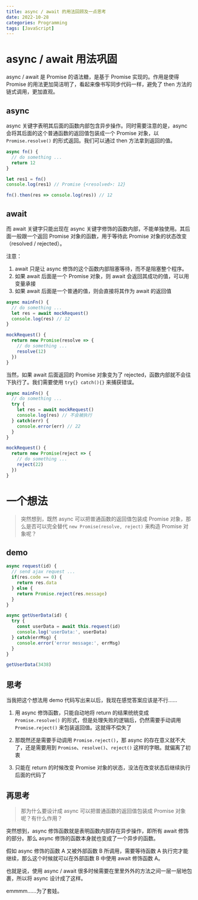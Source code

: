 ```yaml
---
title: async / await 的用法回顾及一点思考
date: 2022-10-28
categories: Programming
tags: [JavaScript]
---
```


# async / await 用法巩固

async / await 是 Promise 的语法糖，是基于 Promise 实现的。作用是使得 Promise 的用法更加简洁明了，看起来像书写同步代码一样，避免了 then 方法的链式调用，更加直观。

## async

async 关键字表明其后面的函数内部包含异步操作。同时需要注意的是，async 会将其后面的这个普通函数的返回值包装成一个 Promise 对象，以 `Promise.resolve()` 的形式返回。我们可以通过 then 方法拿到返回的值。

```js
async fn() {
  // do something ...
  return 12
}

let res1 = fn()
console.log(res1) // Promise {<resolved>: 12}

fn().then(res => console.log(res)) // 12
```

## await

而 await 关键字只能出现在 async 关键字修饰的函数内部，不能单独使用。其后面一般跟一个返回 Promise 对象的函数，用于等待此 Promise 对象的状态改变（resolved / rejected）。

注意：

1. await 只是让 async 修饰的这个函数内部阻塞等待，而不是阻塞整个程序。
2. 如果 await 后面是一个 Promise 对象，则 await 会返回其成功的值，可以用变量承接
3. 如果 await 后面是一个普通的值，则会直接将其作为 await 的返回值

```js
async mainFn() {
  // do something ...
  let res = await mockRequest()
  console.log(res) // 12
}

mockRequest() {
  return new Promise(resolve => {
    // do something ...
    resolve(12)
  })
}
```

当然，如果 await 后面返回的 Promise 对象变为了 rejected，函数内部就不会往下执行了。我们需要使用 `try{} catch(){}` 来捕获错误。

```js
async mainFn() {
  // do something ...
  try {
    let res = await mockRequest()
    console.log(res) // 不会被执行
  } catch(err) {
    console.error(err) // 22
  }
}

mockRequest() {
  return new Promise(reject => {
    // do something ...
    reject(22)
  })
}
```

# 一个想法

> 突然想到，既然 async 可以把普通函数的返回值包装成 Promise 对象，那么是否可以完全替代 `new Promise(resolve, reject)` 来构造 Promise 对象呢？

## demo

```js
async request(id) {
  // send ajax request ...
  if(res.code == 0) {
    return res.data
  } else {
    return Promise.reject(res.message)
  }
}

async getUserData(id) {
  try {
    const userData = await this.request(id)
    console.log('userData:', userData)
  } catch(errMsg) {
    console.error('error message:', errMsg)
  }
}

getUserData(3438)
```

## 思考

当我把这个想法用 demo 代码写出来以后，我现在感觉答案应该是不行……

1. 用 async 修饰函数，只能自动地将 return 的结果统统变成 `Promise.resolve()` 的形式，但是处理失败的逻辑后，仍然需要手动调用 `Promise.reject()` 来包装返回值。这就得不偿失了
2. 那既然还是需要手动调用 `Promise.reject()`，那 async 的存在意义就不大了，还是需要用到 `Promise`、`resolve()`、`reject()` 这样的字眼。就偏离了初衷

3. 只能在 return 的时候改变 Promise 对象的状态，没法在改变状态后继续执行后面的代码了

## 再思考

> 那为什么要设计成 async 可以把普通函数的返回值包装成 Promise 对象呢？有什么作用？

突然想到，async 修饰函数就是表明函数内部存在异步操作，即所有 await 修饰的部分。那么 async 修饰的函数本身就也变成了一个异步的函数。

假如 async 修饰的函数 A 又被外部函数 B 所调用，需要等待函数 A 执行完才能继续，那么这个时候就可以在外部函数 B 中使用 await 修饰函数 A。

也就是说，使用 async / await 很多时候需要在里里外外的方法之间一层一层地包裹，所以将 async 设计成了这样。

emmmm……为了套娃。
